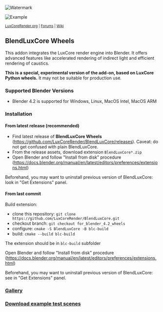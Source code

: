 ![Watermark](https://github.com/LuxCoreRender/BlendLuxCore/blob/master/luxcorerender-logo_orange_grey-shiny.png)

![Example](https://github.com/LuxCoreRender/BlendLuxCore/blob/master/luxcorerender_caustics_scene.jpg)

<sup> [LuxCoreRender.org](https://luxcorerender.org/) | [Forums](https://forums.luxcorerender.org/) | [Wiki](http://wiki.luxcorerender.org/LuxCoreRender_Wiki) </sup>

## BlendLuxCore Wheels

This addon integrates the LuxCore render engine into Blender. It offers advanced features like accelerated rendering of indirect light and efficient rendering of caustics.

**This is a special, experimental version of the add-on, based on LuxCore Python wheels.** It may not be suitable for production use.

### Supported Blender Versions

* Blender 4.2 is supported for Windows, Linux, MacOS Intel, MacOS ARM

### Installation

#### From latest release (recommended)

- Find latest release of **BlendLuxCore Wheels** (https://github.com/LuxCoreRender/BlendLuxCore/releases). Caveat: do not get confused with plain BlendLuxCore.
- From the release assets, download extension `BlendLuxCore*.zip`
- Open Blender and follow "Install from disk" procedure (https://docs.blender.org/manual/en/latest/editors/preferences/extensions.html)

Beforehand, you may want to uninstall previous version of BlendLuxCore: look in "Get Extensions" panel.

#### From last commit

Build extension:
- clone this repository: `git clone https://github.com/LuxCoreRender/BlendLuxCore.git`
- checkout branch: `git checkout for_blender_4.2_wheels`
- configure: `cmake -S BlendLuxCore -B blc-build`
- build: `cmake --build blc-build`

The extension should be in `blc-build` subfolder

Open Blender and follow "Install from disk" procedure (https://docs.blender.org/manual/en/latest/editors/preferences/extensions.html)

Beforehand, you may want to uninstall previous version of BlendLuxCore: see in "Get Extensions" panel.

### [Gallery](https://luxcorerender.org/gallery/)

### [Download example test scenes](https://luxcorerender.org/example-scenes/)

